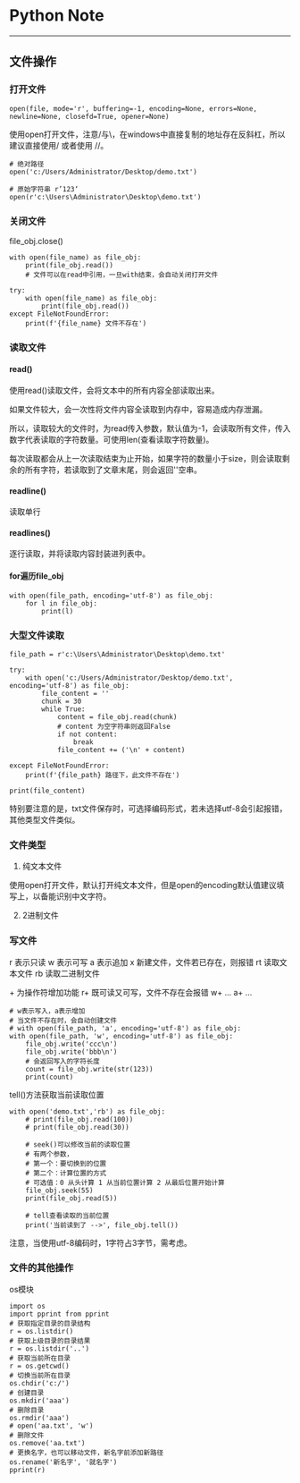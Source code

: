 # Python Note

***

## 文件操作

### 打开文件

```
open(file, mode='r', buffering=-1, encoding=None, errors=None, newline=None, closefd=True, opener=None)
```
使用open打开文件，注意/与\，在windows中直接复制的地址存在反斜杠，所以建议直接使用/ 或者使用 //。
```
# 绝对路径
open('c:/Users/Administrator/Desktop/demo.txt')

# 原始字符串 r’123‘
open(r'c:\Users\Administrator\Desktop\demo.txt')
```

### 关闭文件

file_obj.close()

```
with open(file_name) as file_obj:
    print(file_obj.read())
    # 文件可以在read中引用，一旦with结束，会自动关闭打开文件
```

```
try:
    with open(file_name) as file_obj:
        print(file_obj.read())
except FileNotFoundError:
    print(f'{file_name} 文件不存在')
```

### 读取文件

#### read()

使用read()读取文件，会将文本中的所有内容全部读取出来。

如果文件较大，会一次性将文件内容全读取到内存中，容易造成内存泄漏。

所以，读取较大的文件时，为read传入参数，默认值为-1，会读取所有文件，传入数字代表读取的字符数量。可使用len(查看读取字符数量)。

每次读取都会从上一次读取结束为止开始，如果字符的数量小于size，则会读取剩余的所有字符，若读取到了文章末尾，则会返回''空串。

#### readline()

读取单行

#### readlines()

逐行读取，并将读取内容封装进列表中。

#### for遍历file_obj

```
with open(file_path, encoding='utf-8') as file_obj:
    for l in file_obj:
        print(l)
```

### 大型文件读取

```
file_path = r'c:\Users\Administrator\Desktop\demo.txt'

try:
    with open('c:/Users/Administrator/Desktop/demo.txt', encoding='utf-8') as file_obj:
        file_content = ''
        chunk = 30
        while True:
            content = file_obj.read(chunk)
            # content 为空字符串则返回False
            if not content:
                break
            file_content += ('\n' + content)

except FileNotFoundError:
    print(f'{file_path} 路径下，此文件不存在')

print(file_content)
```

特别要注意的是，txt文件保存时，可选择编码形式，若未选择utf-8会引起报错，其他类型文件类似。

### 文件类型

1. 纯文本文件

使用open打开文件，默认打开纯文本文件，但是open的encoding默认值建议填写上，以备能识别中文字符。

2. 2进制文件

### 写文件

r 表示只读
w 表示可写
a 表示追加
x 新建文件，文件若已存在，则报错
rt 读取文本文件
rb 读取二进制文件

\+ 为操作符增加功能
r\+ 既可读又可写，文件不存在会报错
w\+ ...
a\+ ...

```
# w表示写入，a表示增加
# 当文件不存在时，会自动创建文件
# with open(file_path, 'a', encoding='utf-8') as file_obj:
with open(file_path, 'w', encoding='utf-8') as file_obj:
    file_obj.write('ccc\n')
    file_obj.write('bbb\n')
    # 会返回写入的字符长度
    count = file_obj.write(str(123))
    print(count)
```

tell()方法获取当前读取位置
```
with open('demo.txt','rb') as file_obj:
    # print(file_obj.read(100))
    # print(file_obj.read(30))

    # seek()可以修改当前的读取位置
    # 有两个参数，
    # 第一个：要切换到的位置
    # 第二个：计算位置的方式
    # 可选值：0 从头计算 1 从当前位置计算 2 从最后位置开始计算
    file_obj.seek(55)
    print(file_obj.read(5))

    # tell查看读取的当前位置
    print('当前读到了 -->', file_obj.tell())
```
注意，当使用utf-8编码时，1字符占3字节，需考虑。
### 文件的其他操作
os模块
```
import os
import pprint from pprint
# 获取指定目录的目录结构
r = os.listdir()
# 获取上级目录的目录结果
r = os.listdir('..')
# 获取当前所在目录
r = os.getcwd()
# 切换当前所在目录
os.chdir('c:/')
# 创建目录
os.mkdir('aaa')
# 删除目录
os.rmdir('aaa')
# open('aa.txt', 'w')
# 删除文件
os.remove('aa.txt')
# 更换名字，也可以移动文件，新名字前添加新路径
os.rename('新名字', '就名字')
pprint(r)
```